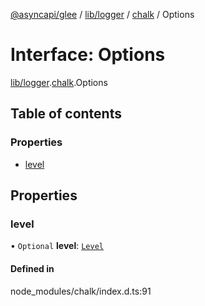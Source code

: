 [@asyncapi/glee](../README.md) / [lib/logger](../modules/lib_logger.md) / [chalk](../modules/lib_logger.chalk.md) / Options

# Interface: Options

[lib/logger](../modules/lib_logger.md).[chalk](../modules/lib_logger.chalk.md).Options

## Table of contents

### Properties

- [level](lib_logger.chalk.Options.md#level)

## Properties

### level

• `Optional` **level**: [`Level`](../modules/lib_logger.chalk.md#level)

#### Defined in

node_modules/chalk/index.d.ts:91
